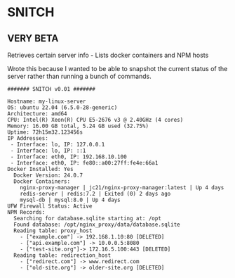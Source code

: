 # SNITCH
## VERY BETA

Retrieves certain server info - Lists docker containers and NPM hosts

Wrote this because I wanted to be able to snapshot the current status of the server rather than running a bunch of commands.

```
####### SNITCH v0.01 #######

Hostname: my-linux-server
OS: ubuntu 22.04 (6.5.0-28-generic)
Architecture: amd64
CPU: Intel(R) Xeon(R) CPU E5-2676 v3 @ 2.40GHz (4 cores)
Memory: 16.00 GB total, 5.24 GB used (32.75%)
Uptime: 72h15m32.123456s
IP Addresses:
 - Interface: lo, IP: 127.0.0.1
 - Interface: lo, IP: ::1
 - Interface: eth0, IP: 192.168.10.100
 - Interface: eth0, IP: fe80::a00:27ff:fe4e:66a1
Docker Installed: Yes
  Docker Version: 24.0.7
  Docker Containers:
    nginx-proxy-manager | jc21/nginx-proxy-manager:latest | Up 4 days
    redis-server | redis:7.2 | Exited (0) 2 days ago
    mysql-db | mysql:8.0 | Up 4 days
UFW Firewall Status: Active
NPM Records: 
  Searching for database.sqlite starting at: /opt
  Found database: /opt/nginx_proxy/data/database.sqlite
  Reading table: proxy_host
    - ["example.com"] -> 192.168.1.10:80 [DELETED]
    - ["api.example.com"] -> 10.0.0.5:8080
    - ["test-site.org"]-> 172.16.5.100:443 [DELETED]
  Reading table: redirection_host
    - ["redirect.com"] -> www.redirect.com
    - ["old-site.org"] -> older-site.org [DELETED]
```  